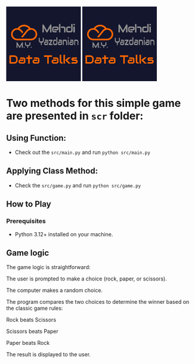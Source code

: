 ![My Logo](./image/mehdi_logo.png)
<img src="./image/mehdi_logo.png" width = "200">

# Two methods for this simple game are presented in `scr` folder:

## Using Function:

- Check out the `src/main.py` and run `python src/main.py`

## Applying Class Method:

- Check the `src/game.py` and run  `python src/game.py`

## How to Play
### Prerequisites

- Python 3.12+ installed on your machine.

## Game logic

The game logic is straightforward:

The user is prompted to make a choice (rock, paper, or scissors).

The computer makes a random choice.

The program compares the two choices to determine the winner based on the classic game rules:

Rock beats Scissors

Scissors beats Paper

Paper beats Rock

The result is displayed to the user.
